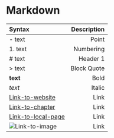 # Markdown

| Syntax | Description |
|:--- | ---: |
| - text | Point |
| 1. text | Numbering |
| # text | Header 1 |
| > text | Block Quote |
| **text** | Bold|
| *text* | Italic |
| [Link-to-website](http://www.google.com)| Link |
| [Link-to-chapter](#Markdown)| Link |
| [Link-to-local-page](README.md)| Link |
| ![Link-to-image](image12345.jpg) | Link |

<iframe frameborder="0" style="width:100%; height:90vh;" src="https://docs.google.com/viewer?url=https://thomasgaozx.github.io/math/stats-cs1.pdf&amp;embedded=true%22%3E</iframe>
